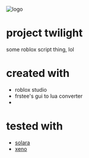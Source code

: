 ![logo](https://github.com/user-attachments/assets/2e60d86e-6e61-42cd-b51e-66479c4900eb)
# project twilight
some roblox script thing, lol

# created with
- roblox studio
- frstee's gui to lua converter
- 
# tested with
- [solara](https://getsolara.dev/)
- [xeno](https://discord.gg/getxeno)
